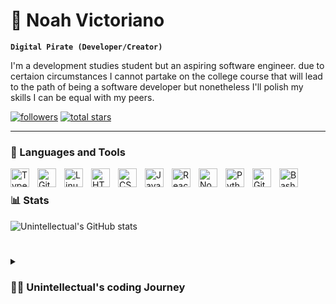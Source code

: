 # 🏉 Noah Victoriano

**`Digital Pirate (Developer/Creator)`**

I'm a development studies student but an aspiring software engineer. due to certaion circumstances I cannot partake on the college course that will lead to the path of being a software developer but nonetheless I'll polish my skills I can be equal with my peers.

   <p align="left">
      <a href="https://github.com/Unintellectual?tab=followers">
         <img alt="followers" title="Follow me on Github" src="https://custom-icon-badges.demolab.com/github/followers/Unintellectual?color=236ad3&labelColor=1155ba&style=for-the-badge&logo=person-add&label=Follow&logoColor=white"/></a>
      <a href="https://github.com/Unintellectual?tab=repositories&sort=stargazers">
         <img alt="total stars" title="Total stars on GitHub" src="https://custom-icon-badges.demolab.com/github/stars/Unintellectual?color=55960c&style=for-the-badge&labelColor=488207&logo=star"/></a>
   </p>

---

### 🧰 Languages and Tools

<img align="left" alt="TypeScript" width="30px" style="padding-right:10px;" src="https://cdn.jsdelivr.net/gh/devicons/devicon/icons/typescript/typescript-plain.svg" />
<img align="left" alt="Git" width="30px" style="padding-right:10px;" src="https://cdn.jsdelivr.net/gh/devicons/devicon/icons/git/git-original.svg" />
<img align="left" alt="Linux" width="30px" style="padding-right:10px;" src="https://cdn.jsdelivr.net/gh/devicons/devicon/icons/linux/linux-original.svg" />
<img align="left" alt="HTML" width="30px" style="padding-right:10px;" src="https://cdn.jsdelivr.net/gh/devicons/devicon/icons/html5/html5-plain.svg" />
<img align="left" alt="CSS" width="30px" style="padding-right:10px;" src="https://cdn.jsdelivr.net/gh/devicons/devicon/icons/css3/css3-plain.svg" />
<img align="left" alt="JavaScript" width="30px" style="padding-right:10px;" src="https://cdn.jsdelivr.net/gh/devicons/devicon/icons/javascript/javascript-plain.svg" />
<img align="left" alt="React" width="30px" style="padding-right:10px;" src="https://cdn.jsdelivr.net/gh/devicons/devicon/icons/react/react-original.svg" />
<img align="left" alt="NodeJS" width="30px" style="padding-right:10px;" src="https://cdn.jsdelivr.net/gh/devicons/devicon/icons/nodejs/nodejs-original.svg" />
<img align="left" alt="Python" width="30px" style="padding-right:10px;" src="https://cdn.jsdelivr.net/gh/devicons/devicon/icons/python/python-plain.svg" />
<img align="left" alt="GitHub" width="30px" style="padding-right:10px;" src="https://cdn.jsdelivr.net/gh/devicons/devicon/icons/github/github-original.svg" />
<img align="left" alt="Bash" width="30px" style="padding-right:10px;" src="https://cdn.jsdelivr.net/gh/devicons/devicon/icons/bash/bash-original.svg" />
<br />

### 📊 Stats

![Unintellectual's GitHub stats](https://github-readme-stats.vercel.app/api?username=Unintellectual&show_icons=true&theme=gruvbox)

#

<details>
 <summary><h3>👨‍💻 Unintellectual's coding Journey</h3></summary>
   Lorem ipsum dolor sit amet consectetur adipisicing elit. Officia ratione ducimus autem quisquam expedita quaerat delectus fugit accusantium, laborum odit natus voluptates necessitatibus nisi, sunt laboriosam similique unde doloremque nostrum.
  Lorem ipsum dolor sit amet, consectetur adipisicing elit. Unde a odio, quidem dicta maiores consequuntur esse rerum delectus quos tempora dolorum! Nobis, similique inventore, saepe aliquam quod itaque ullam architecto debitis consectetur corporis exercitationem illum, ducimus reiciendis natus. Consequatur molestiae quis pariatur reprehenderit enim quibusdam natus id explicabo molestias perspiciatis!
  Lorem ipsum dolor sit amet consectetur adipisicing elit. Officia ratione ducimus autem quisquam expedita quaerat delectus fugit accusantium, laborum odit natus voluptates necessitatibus nisi, sunt laboriosam similique unde doloremque nostrum.
  Lorem ipsum dolor sit amet, consectetur adipisicing elit. Unde a odio, quidem dicta maiores consequuntur esse rerum delectus quos tempora dolorum! Nobis, similique inventore, saepe aliquam quod itaque ullam architecto debitis consectetur corporis exercitationem illum, ducimus reiciendis natus. Consequatur molestiae quis pariatur reprehenderit enim quibusdam natus id explicabo molestias perspiciatis!
  Lorem ipsum dolor sit amet consectetur adipisicing elit. Officia ratione ducimus autem quisquam expedita quaerat delectus fugit accusantium, laborum odit natus voluptates necessitatibus nisi, sunt laboriosam similique unde doloremque nostrum.
  Lorem ipsum dolor sit amet, consectetur adipisicing elit. Unde a odio, quidem dicta maiores consequuntur esse rerum delectus quos tempora dolorum! Nobis, similique inventore, saepe aliquam quod itaque ullam architecto debitis consectetur corporis exercitationem illum, ducimus reiciendis natus. Consequatur molestiae quis pariatur reprehenderit enim quibusdam natus id explicabo molestias perspiciatis!
  Lorem ipsum dolor sit amet consectetur adipisicing elit. Officia ratione ducimus autem quisquam expedita quaerat delectus fugit accusantium, laborum odit natus voluptates necessitatibus nisi, sunt laboriosam similique unde doloremque nostrum.
  Lorem ipsum dolor sit amet, consectetur adipisicing elit. Unde a odio, quidem dicta maiores consequuntur esse rerum delectus quos tempora dolorum! Nobis, similique inventore, saepe aliquam quod itaque ullam architecto debitis consectetur corporis exercitationem illum, ducimus reiciendis natus. Consequatur molestiae quis pariatur reprehenderit enim quibusdam natus id explicabo molestias perspiciatis!

<!---[website]: https://fkcodes.com --->
